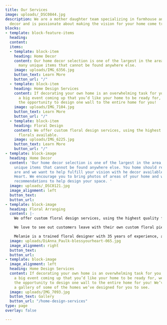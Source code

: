 ```yaml
---
title: Our Services
image: uploads/_DSC0844.jpg
description: We are a mother daughter team specializing in farmhouse and french country
  decor and is passionate about making the vision for your home come true!
blocks:
- template: block-feature-items
  heading: 
  content: 
  items:
  - template: block-item
    heading: Home Decor
    content: Our home decor selection is one of the largest in the area, We carry
      many unique items that cannot be found anywhere else.
    image: uploads/IMG_6356.jpg
    button_text: Learn More
    button_url: "/"
  - template: block-item
    heading: Home Design Services
    content: If decorating your own home is an overwhelming task for you, or you have
      a big event coming up that you’d like your home to be ready for, we would love
      the opportunity to design one wall to the entire home for you!
    image: uploads/IMG_7104.jpg
    button_text: Learn More
    button_url: "/"
  - template: block-item
    heading: Floral Design
    content: We offer custom floral design services, using the highest quality faux
      florals available.
    image: uploads/IMG_6225.jpg
    button_text: Learn More
    button_url: "/"
- template: block-image
  heading: Home Decor
  content: 'Our home decor selection is one of the largest in the area, We carry many
    unique items that cannot be found anywhere else. You home should reflect who you
    are and we want to help fulfill your vision with he decor available at Bless Your
    Heart. We encourage you to bring photos of areas of your home and we will offer
    recommendations to help design your space. '
  image: uploads/_DSC0121.jpg
  image_alignment: left
  button_text: 
  button_url: 
- template: block-image
  heading: Floral Arranging
  content: |-
    We offer custom floral design services, using the highest quality faux florals available.

    We love to see out customers leave with their own custom floral pieces designed just for their homes. We have beautiful containers of all sizes, shapes, and colors or you could bring your own. Our floral selection consists of the highest quality faux florals available, with a large selection of colors, styles, and species of florals and greenery.

    Melanie is a trained floral designer with 35 years of experience, and she will work with you to make your vision come true.
  image: uploads/DiAnna_Paulk-blessyourheart-065.jpg
  image_alignment: right
  button_text: 
  button_url: 
- template: block-image
  image_alignment: left
  heading: Home Design Services
  content: If decorating your own home is an overwhelming task for you, or you have
    a big event coming up that you’d like your home to be ready for, we would love
    the opportunity to design one wall to the entire home for you! We’ve included
    a gallery of some of the homes we’ve designed for you to see.
  image: uploads/IMG_7093.jpg
  button_text: Gallery
  button_url: "/home-design-services"
type: page
overlay: false

---
```

